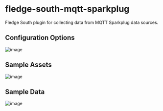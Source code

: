 
# fledge-south-mqtt-sparkplug
Fledge South plugin for collecting data from MQTT Sparkplug data sources.


## Configuration Options
![image](https://github.com/JonScott20/fledge-south-mqtt-sparkplug/blob/master/images/MQTTConfiguration-Fledge.png)

## Sample Assets
![image](https://github.com/JonScott20/fledge-south-mqtt-sparkplug/blob/master/images/MQTTAssets-Fledge.png)

## Sample Data
![image](https://github.com/JonScott20/fledge-south-mqtt-sparkplug/blob/master/images/MQTTPanelTemp-Fledge.png)
